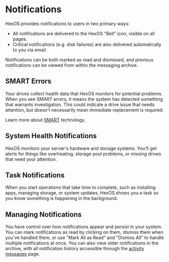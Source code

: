 # Notifications

HexOS provides notifications to users in two primary ways:

- All notifications are delivered to the HexOS "Bell" icon, visible on all pages.  
- Critical notifications (e.g. disk failures) are also delivered automatically to you via email.

Notifications can be both marked as read and dismissed, and previous notifications can be viewed from within the messaging archive.

## SMART Errors

Your drives collect health data that HexOS monitors for potential problems. When you see SMART errors, it means the system has detected something that warrants investigation. This could indicate a drive issue that needs attention, but doesn't necessarily mean immediate replacement is required.

Learn more about [SMART](https://www.truenas.com/docs/core/13.0/coretutorials/tasks/runningsmarttests/) technology.

## System Health Notifications

HexOS monitors your server's hardware and storage systems. You'll get alerts for things like overheating, storage pool problems, or missing drives that need your attention.

## Task Notifications

When you start operations that take time to complete, such as 
installing apps, managing storage, or system updates, HexOS
shows you a task so you know something is happening in the
background.

## Managing Notifications

You have control over how notifications appear and persist in your system. You can mark notifications as read by clicking on them, dismiss them when you've handled them, or use "Mark All as Read" and "Dismiss All" to handle multiple notifications at once. You can also view older notifications in the archive, with all notification history accessible through the [activity messages](/features/settings/#activity-history) page.
